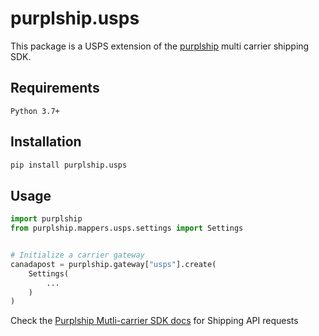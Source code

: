 # purplship.usps

This package is a USPS extension of the [purplship](https://pypi.org/project/purplship) multi carrier shipping SDK.

## Requirements

`Python 3.7+`

## Installation

```bash
pip install purplship.usps
```

## Usage

```python
import purplship
from purplship.mappers.usps.settings import Settings


# Initialize a carrier gateway
canadapost = purplship.gateway["usps"].create(
    Settings(
        ...
    )
)
```

Check the [Purplship Mutli-carrier SDK docs](https://sdk.purplship.com) for Shipping API requests
